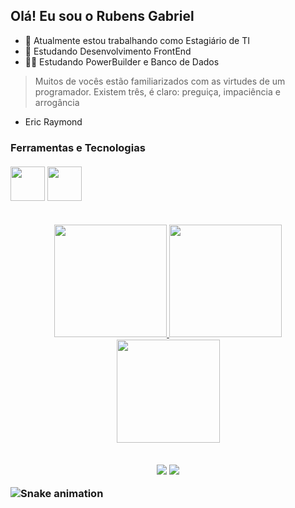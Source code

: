 ## Olá! Eu sou o Rubens Gabriel
- 🔭 Atualmente estou trabalhando como Estagiário de TI
- 🌱 Estudando Desenvolvimento FrontEnd
- 👨‍💻 Estudando PowerBuilder e Banco de Dados
> Muitos de vocês estão familiarizados com as virtudes de um programador. Existem três, é claro: preguiça, impaciência e arrogância
- Eric Raymond

<div align="left">
<h3> Ferramentas e Tecnologias
<div>
<br>
<div align="left">
<img style="width: 55px;" src="https://cdn.jsdelivr.net/gh/devicons/devicon/icons/html5/html5-original.svg"/> <img style="width: 55px;" src="https://cdn.jsdelivr.net/gh/devicons/devicon/icons/css3/css3-original.svg" />
<div>

  ##
  
<div align="center">
  <a href="https://github.com/rubensgabriel">
  <img height="180em" src="https://github-readme-stats.vercel.app/api?username=rubensgabriel&show_icons=true&theme=tokyonight&include_all_commits=true&count_private=true"/>
  <img height="180em" src="https://github-readme-stats.vercel.app/api/top-langs/?username=rubensgabriel&layout=compact&langs_count=7&theme=tokyonight"/>
<a href="https://git.io/streak-stats">
  <img height="165em" src="https://github-readme-streak-stats.herokuapp.com/?user=rubensgabriel&theme=tokyonight"/> 
</div>
  
  ##
  
 <div align="center"> 
  <a href="https://www.instagram.com/rubenssgabriel_/" target="_blank"><img src="https://img.shields.io/badge/-Instagram-%23E4405F?style=for-the-badge&logo=instagram&logoColor=white" target="_blank"></a>
  <a href="https://www.linkedin.com/in/rubens-gabriel-rodrigues-de-souza-8352b6214/" target="_blank"><img src="https://img.shields.io/badge/-LinkedIn-%230077B5?style=for-the-badge&logo=linkedin&logoColor=white" target="_blank"></a> 
</div>

  ![Snake animation](https://github.com/rubensgabriel/rubensgabriel/blob/output/github-contribution-grid-snake.svg)
